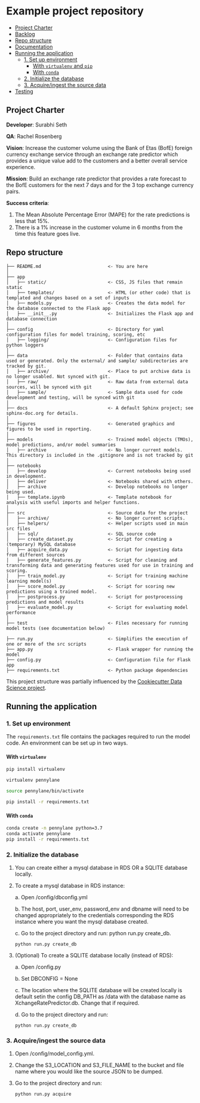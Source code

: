 # Example project repository

<!-- toc -->

- [Project Charter](#project-charter)
- [Backlog](#backlog)
- [Repo structure](#repo-structure)
- [Documentation](#documentation)
- [Running the application](#running-the-application)
  * [1. Set up environment](#1-set-up-environment)
    + [With `virtualenv` and `pip`](#with-virtualenv-and-pip)
    + [With `conda`](#with-conda)
  * [2. Initialize the database](#2-initialize-the-database)
  * [3. Acquire/ingest the source data](#3-acquireingest-the-source-data)
- [Testing](#testing)

<!-- tocstop -->

## Project Charter 
**Developer**: Surabhi Seth

**QA**: Rachel Rosenberg

**Vision**: Increase the customer volume using the Bank of Etas (BofE) foreign currency exchange service through an exchange rate predictor which provides a unique value add to the customers and a better overall service experience. 

**Mission**: Build an exchange rate predictor that provides a rate forecast to the BofE customers for the next 7 days and for the 3 top exchange currency pairs.

**Success criteria**: 
1. The Mean Absolute Percentage Error (MAPE) for the rate predictions is less that 15%.
2. There is a 1% increase in the customer volume in 6 months from the time this feature goes live.
  

## Repo structure 

```
├── README.md                         <- You are here
│
├── app
│   ├── static/                       <- CSS, JS files that remain static 
│   ├── templates/                    <- HTML (or other code) that is templated and changes based on a set of inputs
│   ├── models.py                     <- Creates the data model for the database connected to the Flask app 
│   ├── __init__.py                   <- Initializes the Flask app and database connection
│
├── config                            <- Directory for yaml configuration files for model training, scoring, etc
│   ├── logging/                      <- Configuration files for python loggers
│
├── data                              <- Folder that contains data used or generated. Only the external/ and sample/ subdirectories are tracked by git. 
│   ├── archive/                      <- Place to put archive data is no longer usabled. Not synced with git. 
│   ├── raw/                          <- Raw data from external data sources, will be synced with git
│   ├── sample/                       <- Sample data used for code development and testing, will be synced with git
│
├── docs                              <- A default Sphinx project; see sphinx-doc.org for details.
│
├── figures                           <- Generated graphics and figures to be used in reporting.
│
├── models                            <- Trained model objects (TMOs), model predictions, and/or model summaries
│   ├── archive                       <- No longer current models. This directory is included in the .gitignore and is not tracked by git
│
├── notebooks
│   ├── develop                       <- Current notebooks being used in development.
│   ├── deliver                       <- Notebooks shared with others. 
│   ├── archive                       <- Develop notebooks no longer being used.
│   ├── template.ipynb                <- Template notebook for analysis with useful imports and helper functions. 
│
├── src                               <- Source data for the project 
│   ├── archive/                      <- No longer current scripts.
│   ├── helpers/                      <- Helper scripts used in main src files 
│   ├── sql/                          <- SQL source code
│   ├── create_dataset.py             <- Script for creating a (temporary) MySQL database 
│   ├── acquire_data.py               <- Script for ingesting data from different sources 
│   ├── generate_features.py          <- Script for cleaning and transforming data and generating features used for use in training and scoring.
│   ├── train_model.py                <- Script for training machine learning model(s)
│   ├── score_model.py                <- Script for scoring new predictions using a trained model.
│   ├── postprocess.py                <- Script for postprocessing predictions and model results
│   ├── evaluate_model.py             <- Script for evaluating model performance 
│
├── test                              <- Files necessary for running model tests (see documentation below) 

├── run.py                            <- Simplifies the execution of one or more of the src scripts 
├── app.py                            <- Flask wrapper for running the model 
├── config.py                         <- Configuration file for Flask app
├── requirements.txt                  <- Python package dependencies 
```
This project structure was partially influenced by the [Cookiecutter Data Science project](https://drivendata.github.io/cookiecutter-data-science/).


## Running the application 
### 1. Set up environment 

The `requirements.txt` file contains the packages required to run the model code. An environment can be set up in two ways. 

#### With `virtualenv`

```bash
pip install virtualenv

virtualenv pennylane

source pennylane/bin/activate

pip install -r requirements.txt

```
#### With `conda`

```bash
conda create -n pennylane python=3.7
conda activate pennylane
pip install -r requirements.txt

```

### 2. Initialize the database 

1. You can create either a mysql database in RDS OR a SQLITE database locally.
2. To create a mysql database in RDS instance:

    a. Open <project directory>/config/dbconfig.yml
    
    b. The host, port, user_env, password_env and dbname will need to be changed appropriately to the credentials corresponding the RDS instance where you want the mysql database created.
    
    c. Go to the project directory and run: python run.py create_db.

    `python run.py create_db`

3. (Optional) To create a SQLITE database locally (instead of RDS):

    a. Open <project directory>/config.py
    
    b. Set DBCONFIG = None
    
    c. The location where the SQLITE database will be created locally is default setin the config DB_PATH as <project directory>/data with the database name as XchangeRatePredictor.db. Change that if required.
    
    d. Go to the project directory and run:
    
    `python run.py create_db`


### 3. Acquire/ingest the source data
1. Open <project directory>/config/model_config.yml.
2. Change the S3_LOCATION and S3_FILE_NAME to the bucket and file name where you would like the source JSON to be dumped.
3. Go to the project directory and run:

    `python run.py acquire`
